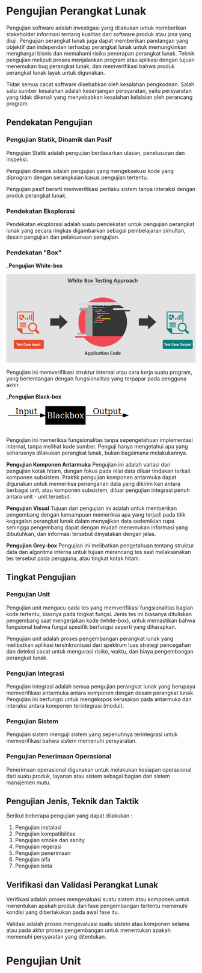 # Pengujian Perangkat Lunak

Pengujian software adalah investigasi yang dilakukan untuk memberikan stakeholder informasi tentang kualitas dari software produk atau jasa yang diuji. Pengujian perangkat lunak juga dapat memberikan pandangan yang objektif dan independen terhadap perangkat lunak untuk memungkinkan menghargai bisnis dan memahami risiko penerapan perangkat lunak. Teknik pengujian meliputi proses menjalankan program atau aplikasi dengan tujuan menemukan bug perangkat lunak, dan memverifikasi bahwa produk perangkat lunak layak untuk digunakan.

Tidak semua cacat software disebabkan oleh kesalahan pengkodean. Salah satu sumber kesalahan adalah kesenjangan persyaratan, yaitu persyaratan yang tidak dikenali yang menyebabkan kesalahan kelalaian oleh perancang program.

## Pendekatan Pengujian

### Pengujian Statik, Dinamik dan Pasif

Pengujian Statik adalah pengujian berdasarkan ulasan, penelusuran dan inspeksi.

Pengujian dinamis adalah pengujian yang mengeksekusi kode yang diprogram dengan serangkaian kasus pengujian tertentu.

Pengujian pasif berarti memverifikasi perilaku sistem tanpa interaksi dengan produk perangkat lunak.

### Pendekatan Eksplorasi

Pendekatan eksplorasi adalah suatu pendekatan untuk pengujian perangkat lunak yang secara ringkas digambarkan sebagai pembelajaran simultan, desain pengujian dan pelaksanaan pengujian.

### Pendekatan "Box"

___Pengujian White-box__

![0304](https://github.com/MegaOktavian/rhymes/blob/master/gambar%20naive/0304/readme/Screenshot%20from%202020-03-26%2008-43-58.png)

Pengujian ini memverifikasi struktur internal atau cara kerja suatu program, yang bertentangan dengan fungsionalitas yang terpapar pada pengguna akhir.

___Pengujian Black-box__

![0304](https://github.com/MegaOktavian/rhymes/blob/master/gambar%20naive/0304/readme/Screenshot%20from%202020-03-26%2008-44-18.png)

Pengujian ini memeriksa fungsionalitas tanpa sepengetahuan implementasi internal, tanpa melihat kode sumber. Penguji hanya mengetahui apa yang seharusnya dilakukan perangkat lunak, bukan bagaimana melakukannya.

__Pengujian Komponen Antarmuka__
Pengujian ini adalah variasi dari pengujian kotak hitam, dengan fokus pada nilai data diluar tindakan terkait komponen subsistem. Praktik pengujian komponen antarmuka dapat digunakan untuk memeriksa penanganan data yang dikirim kan antara berbagai unit, atau komponen subsistem, diluar pengujian integrasi penuh antara unit - unit tersebut.

__Pengujian Visual__
Tujuan dari pengujian ini adalah untuk memberikan pengembang dengan kemampuan memeriksa apa yang terjadi pada titik kegagalan perangkat lunak dalam menyajikan data sedemikian rupa sehingga pengembang dapat dengan mudah menemukan informasi yang dibutuhkan, dan informasi tersebut dinyatakan dengan jelas.

__Pengujian Grey-box__
Pengujian ini melibatkan pengetahuan tentang struktur data dan algoritma interna untuk tujuan merancang tes saat melaksanakan tes tersebut pada pengguna, atau tingkat kotak hitam.

## Tingkat Pengujian

### Pengujian Unit

Pengujian unit mengacu oada tes yang memverifikasi fungsionalitas bagian kode tertentu, biasnya pada tingkat fungsi. Jenis tes ini biasanya dituliskan pengembang saat mengerjakan kode (white-box), untuk memastikan bahwa fungsional bahwa fungsi spesifik berfungsi seperti yang diharapkan.

Pengujian unit adalah proses pengembangan perangkat lunak yang melibatkan aplikasi tersinkronisasi dari spektrum luas strategi pencegahan dan deteksi cacat untuk mengurasi risiko, waktu, dan biaya pengembangan perangkat lunak.

### Pengujian Integrasi

Pengujian integrasi adalah semua pengujian perangkat lunak yang berupaya memverifikasi antarmuka antara komponen dengan desain perangkat lunak.  Pengujian ini berfungsi untuk mengekspos kerusakan pada antarmuka dan interaksi antara komponen terintegrasi (modul).

### Pengujian Sistem

Pengujian sistem menguji sistem yang sepenuhnya terintegrasi untuk memverifikasi bahwa sistem memenuhi persyaratan.

### Pengujian Penerimaan Operasional

Penerimaan operasional digunakan untuk melakukan kesiapan operasional dari suatu produk, layanan atau sistem sebagai bagian dari sistem manajemen mutu.

## Pengujian Jenis, Teknik dan Taktik

Berikut beberapa pengujian yang dapat dilakukan :
1. Pengujian instalasi
2. Pengujian kompatibilitas
3. Pengujian smoke dan sanity
4. Pengujian regerasi
5. Pengujian penerimaan
6. Pengujian alfa
7. Pengujian beta

## Verifikasi dan Validasi Perangkat Lunak

Verifikasi adalah proses mengevaluasi suatu sistem atau komponen untuk menentukan apakah produk dari fase pengembangan tertentu memenuhi kondisi yang diberlakukan pada awal fase itu.
    
Validasi adalah proses mengevaluasi suatu sistem atau komponen selama atau pada akhir proses pengembangan untuk menentukan apakah memenuhi persyaratan yang ditentukan.

# Pengujian Unit

